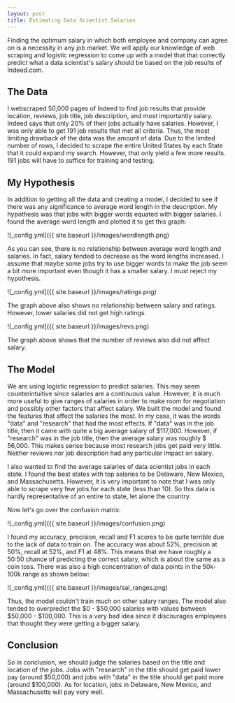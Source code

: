 ```yaml
---
layout: post
title: Estimating Data Scientist Salaries
--- 
```

Finding the optimum salary in which both employee and company can agree on is a necessity in any job market. We will apply our knowledge of web scraping and logistic regression to come up with a model that that correctly predict what a data scientist's salary should be based on the job results of Indeed.com.  

## The Data ##

I webscraped 50,000 pages of Indeed to find job results that provide location, reviews, job title, job description, and most importantly salary. Indeed says that only 20% of their jobs actually have salaries. However, I was only able to get 191 job results that met all criteria. Thus, the most limiting drawback of the data was the amount of data. Due to the limited number of rows, I decided to scrape the entire United States by each State that it could expand my search. However, that only yield a few more results. 191 jobs will have to suffice for training and testing.

## My Hypothesis ##

In addition to getting all the data and creating a model, I decided to see if there was any significance to average word length in the description. My hypothesis was that jobs with bigger words equated with bigger salaries. I found the average word length and plotted it to get this graph:

![_config.yml]({{ site.baseurl }}/images/wordlength.png)

As you can see, there is no relationship between average word length and salaries. In fact, salary tended to decrease as the word lengths increased. I assume that maybe some jobs try to use bigger words to make the job seem a bit more important even though it has a smaller salary. I must reject my hypothesis.

![_config.yml]({{ site.baseurl }}/images/ratings.png)

The graph above also shows no relationship between salary and ratings. However, lower salaries did not get high ratings.

![_config.yml]({{ site.baseurl }}/images/revs.png)

The graph above shows that the number of reviews also did not affect salary.

## The Model ##

We are using logistic regression to predict salaries. This may seem counterintuitive since salaries are a continuous value. However, it is much more useful to give ranges of salaries in order to make room for negotiation and possibly other factors that affect salary. We built the model and found the features that affect the salaries the most. In my case, it was the words "data" and "research" that had the most effects. If "data" was in the job title, then it came with quite a big average salary of $117,000. However, if "research" was in the job title, then the average salary was roughly $ 56,000. This makes sense because most research jobs get paid very little. Neither reviews nor job description had any particular impact on salary.

I also wanted to find the average salaries of data scientist jobs in each state. I found the best states with top salaries to be Delaware, New Mexico, and Massachusetts. However, it is very important to note that I was only able to scrape very few jobs for each state (less than 10). So this data is hardly representative of an entire to state, let alone the country.

Now let's go over the confusion matrix:

![_config.yml]({{ site.baseurl }}/images/confusion.png)

I found my accuracy, precision, recall and F1 scores to be quite terrible due to the lack of data to train on. The accuracy was about 52%, precision at 50%, recall at 52%, and F1 at 48%. This means that we have roughly a 50:50 chance of predicting the correct salary, which is about the same as a coin toss. There was also a high concentration of data points in the 50k-100k range as shown below:

![_config.yml]({{ site.baseurl }}/images/sal_ranges.png)

Thus, the model couldn't train much on other salary ranges.
The model also tended to overpredict the $0 - $50,000 salaries with values between $50,000 - $100,000. This is a very bad idea since it discourages employees that thought they were getting a bigger salary. 


## Conclusion ## 

So in conclusion, we should judge the salaries based on the title and location of the jobs. Jobs with "research" in the title should get paid lower pay (around $50,000) and jobs with "data" in the title should get paid more (around $100,000). As for location, jobs in Delaware, New Mexico, and Massachusetts will pay very well.
